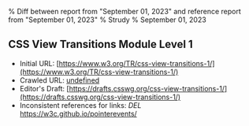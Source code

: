 % Diff between report from "September 01, 2023" and reference report from "September 01, 2023"
% Strudy
% September 01, 2023

## CSS View Transitions Module Level 1

- Initial URL: [https://www.w3.org/TR/css-view-transitions-1/](https://www.w3.org/TR/css-view-transitions-1/)
- Crawled URL: [undefined](undefined)
- Editor's Draft: [https://drafts.csswg.org/css-view-transitions-1/](https://drafts.csswg.org/css-view-transitions-1/)
- Inconsistent references for links: *DEL* https://w3c.github.io/pointerevents/



